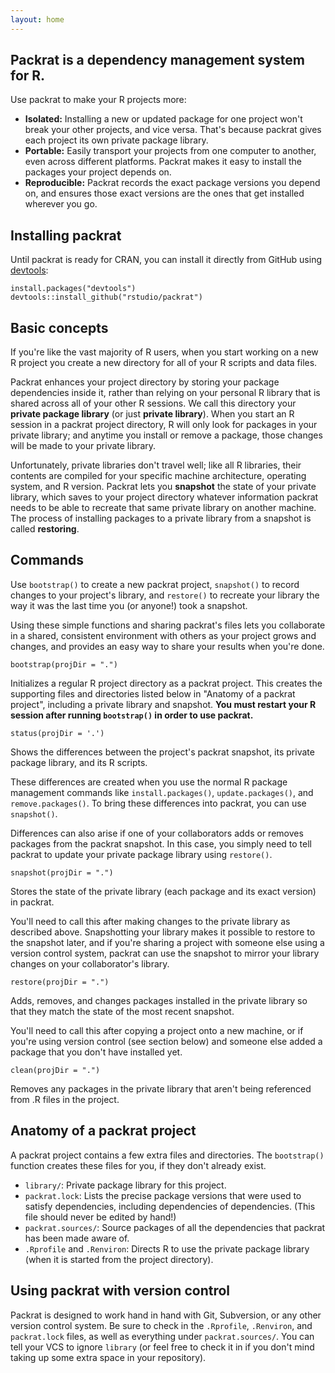 ```yaml
---
layout: home
---
```

## Packrat is a dependency management system for R.

Use packrat to make your R projects more:

* **Isolated:** Installing a new or updated package for one project won't break your other projects, and vice versa. That's because packrat gives each project its own private package library.
* **Portable:** Easily transport your projects from one computer to another, even across different platforms. Packrat makes it easy to install the packages your project depends on.
* **Reproducible:** Packrat records the exact package versions you depend on, and ensures those exact versions are the ones that get installed wherever you go.

## Installing packrat

Until packrat is ready for CRAN, you can install it directly from GitHub using [devtools](https://github.com/hadley/devtools):

    install.packages("devtools")
    devtools::install_github("rstudio/packrat")

## Basic concepts

If you're like the vast majority of R users, when you start working on a new R project you create a new directory for all of your R scripts and data files.

Packrat enhances your project directory by storing your package dependencies inside it, rather than relying on your personal R library that is shared across all of your other R sessions. We call this directory your **private package library** (or just **private library**). When you start an R session in a packrat project directory, R will only look for packages in your private library; and anytime you install or remove a package, those changes will be made to your private library.

Unfortunately, private libraries don't travel well; like all R libraries, their contents are compiled for your specific machine architecture, operating system, and R version. Packrat lets you **snapshot** the state of your private library, which saves to your project directory whatever information packrat needs to be able to recreate that same private library on another machine. The process of installing packages to a private library from a snapshot is called **restoring**.

## Commands

Use `bootstrap()` to create a new packrat project, `snapshot()` to record changes to your project's library, and `restore()` to recreate your library the way it was the last time you (or anyone!) took a snapshot. 

Using these simple functions and sharing packrat's files lets you collaborate in a shared, consistent environment with others as your project grows and changes, and provides an easy way to share your results when you're done.

    bootstrap(projDir = ".")

Initializes a regular R project directory as a packrat project. This creates the supporting files and directories listed below in "Anatomy of a packrat project", including a private library and snapshot. **You must restart your R session after running `bootstrap()` in order to use packrat.**

    status(projDir = '.')

Shows the differences between the project's packrat snapshot, its private package library, and its R scripts.

These differences are created when you use the normal R package management commands like `install.packages()`, `update.packages()`, and `remove.packages()`. To bring these differences into packrat, you can use `snapshot()`.

Differences can also arise if one of your collaborators adds or removes packages from the packrat snapshot. In this case, you simply need to tell packrat to update your private package library using `restore()`.

    snapshot(projDir = ".")

Stores the state of the private library (each package and its exact version) in packrat. 

You'll need to call this after making changes to the private library as described above. Snapshotting your library makes it possible to restore to the snapshot later, and if you're sharing a project with someone else using a version control system, packrat can use the snapshot to mirror your library changes on your collaborator's library. 

    restore(projDir = ".")

Adds, removes, and changes packages installed in the private library so that they match the state of the most recent snapshot.

You'll need to call this after copying a project onto a new machine, or if you're using version control (see section below) and someone else added a package that you don't have installed yet.

    clean(projDir = ".")

Removes any packages in the private library that aren't being referenced from .R files in the project.

## Anatomy of a packrat project

A packrat project contains a few extra files and directories. The `bootstrap()` function creates these files for you, if they don't already exist.

* `library/`: Private package library for this project.
* `packrat.lock`: Lists the precise package versions that were used to satisfy dependencies, including dependencies of dependencies. (This file should never be edited by hand!)
* `packrat.sources/`: Source packages of all the dependencies that packrat has been made aware of.
* `.Rprofile` and `.Renviron`: Directs R to use the private package library (when it is started from the project directory).

## Using packrat with version control

Packrat is designed to work hand in hand with Git, Subversion, or any other version control system. Be sure to check in the `.Rprofile`, `.Renviron`, and `packrat.lock` files, as well as everything under `packrat.sources/`. You can tell your VCS to ignore `library` (or feel free to check it in if you don't mind taking up some extra space in your repository).

